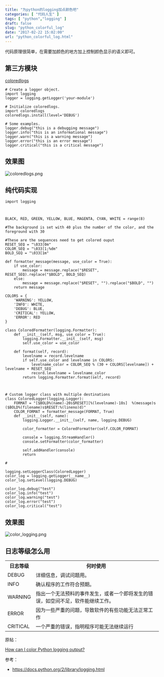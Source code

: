 ```yaml
---
title: "为python的logging加点颜色吧"
categories: [ "代码人生" ]
tags: [ "python","logging" ]
draft: false
slug: "python_colorful_log"
date: "2017-02-22 15:02:00"
url: "python_colorful_log.html"
---
```


代码原理很简单，在需要加颜色的地方加上控制颜色显示的语义即可。


<!--more-->


## 第三方模块

[coloredlogs][1]

```
# Create a logger object.
import logging
logger = logging.getLogger('your-module')

# Initialize coloredlogs.
import coloredlogs
coloredlogs.install(level='DEBUG')

# Some examples.
logger.debug("this is a debugging message")
logger.info("this is an informational message")
logger.warn("this is a warning message")
logger.error("this is an error message")
logger.critical("this is a critical message")
```

## 效果图

![coloredlogs.png][2]

## 纯代码实现

```
import logging



BLACK, RED, GREEN, YELLOW, BLUE, MAGENTA, CYAN, WHITE = range(8)

#The background is set with 40 plus the number of the color, and the foreground with 30

#These are the sequences need to get colored ouput
RESET_SEQ = "\033[0m"
COLOR_SEQ = "\033[1;%dm"
BOLD_SEQ = "\033[1m"

def formatter_message(message, use_color = True):
    if use_color:
        message = message.replace("$RESET", RESET_SEQ).replace("$BOLD", BOLD_SEQ)
    else:
        message = message.replace("$RESET", "").replace("$BOLD", "")
    return message

COLORS = {
    'WARNING': YELLOW,
    'INFO': WHITE,
    'DEBUG': BLUE,
    'CRITICAL': YELLOW,
    'ERROR': RED
}

class ColoredFormatter(logging.Formatter):
    def __init__(self, msg, use_color = True):
        logging.Formatter.__init__(self, msg)
        self.use_color = use_color

    def format(self, record):
        levelname = record.levelname
        if self.use_color and levelname in COLORS:
            levelname_color = COLOR_SEQ % (30 + COLORS[levelname]) + levelname + RESET_SEQ
            record.levelname = levelname_color
        return logging.Formatter.format(self, record)



# Custom logger class with multiple destinations
class ColoredLogger(logging.Logger):
    FORMAT = "[$BOLD%(name)-20s$RESET][%(levelname)-18s]  %(message)s ($BOLD%(filename)s$RESET:%(lineno)d)"
    COLOR_FORMAT = formatter_message(FORMAT, True)
    def __init__(self, name):
        logging.Logger.__init__(self, name, logging.DEBUG)                

        color_formatter = ColoredFormatter(self.COLOR_FORMAT)

        console = logging.StreamHandler()
        console.setFormatter(color_formatter)

        self.addHandler(console)
        return

# 

logging.setLoggerClass(ColoredLogger)
color_log = logging.getLogger(__name__)
color_log.setLevel(logging.DEBUG)

color_log.debug("test")
color_log.info("test")
color_log.warning("test")
color_log.error("test")
color_log.critical("test")

```

## 效果图

![color_logging.png][3]

## 日志等级怎么用

<div class="tg-wrap"><table>
  <tr>
    <th>日志等级</th>
    <th>何时使用</th>
  </tr>
  <tr>
    <td>DEBUG</td>
    <td>详细信息，调试问题用。</td>
  </tr>
  <tr>
    <td>INFO</td>
    <td>确认程序的工作符合预期。</td>
  </tr>
  <tr>
    <td>WARNING</td>
    <td>指出一个无法预料的事件发生，或者一个即将发生的错误，如空间不足，软件能继续工作。</td>
  </tr>
  <tr>
    <td>ERROR</td>
    <td>因为一些严重的问题，导致软件的有些功能无法正常工作</td>
  </tr>
  <tr>
    <td>CRITICAL</td>
    <td>一个严重的错误，指明程序可能无法继续运行</td>
  </tr>
</table></div>


原帖：

[How can I color Python logging output?][4]

参考：

 - https://docs.python.org/2/library/logging.html


  [1]: https://pypi.python.org/pypi/coloredlogs
  [2]: https://blog.phpgao.com/usr/uploads/2017/03/531025398.png
  [3]: https://blog.phpgao.com/usr/uploads/2017/03/2857553976.png
  [4]: http://stackoverflow.com/questions/384076/how-can-i-color-python-logging-output